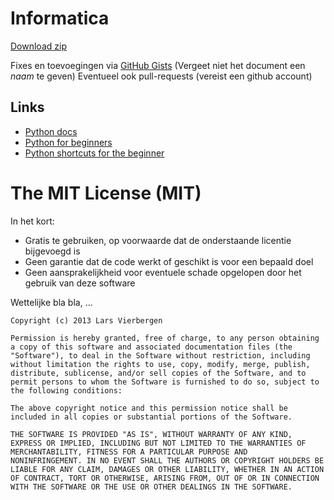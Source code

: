Informatica
===========

[Download zip](https://github.com/vierbergenlars/Informatica/zipball/master)

Fixes en toevoegingen via [GitHub Gists](https://gist.github.com) (Vergeet niet het document een _naam_  te geven)
Eventueel ook pull-requests (vereist een github account)

## Links

 * [Python docs](http://docs.python.org/2.7/library/index.html)
 * [Python for beginners](http://www.pythonforbeginners.com/)
 * [Python shortcuts for the beginner](http://maxburstein.com/blog/python-shortcuts-for-the-python-beginner/)


# The MIT License (MIT)

In het kort:

 * Gratis te gebruiken, op voorwaarde dat de onderstaande licentie bijgevoegd is
 * Geen garantie dat de code werkt of geschikt is voor een bepaald doel
 * Geen aansprakelijkheid voor eventuele schade opgelopen door het gebruik van deze software
 
Wettelijke bla bla, ...

```
Copyright (c) 2013 Lars Vierbergen

Permission is hereby granted, free of charge, to any person obtaining
a copy of this software and associated documentation files (the
"Software"), to deal in the Software without restriction, including
without limitation the rights to use, copy, modify, merge, publish,
distribute, sublicense, and/or sell copies of the Software, and to
permit persons to whom the Software is furnished to do so, subject to
the following conditions:

The above copyright notice and this permission notice shall be
included in all copies or substantial portions of the Software.

THE SOFTWARE IS PROVIDED "AS IS", WITHOUT WARRANTY OF ANY KIND,
EXPRESS OR IMPLIED, INCLUDING BUT NOT LIMITED TO THE WARRANTIES OF
MERCHANTABILITY, FITNESS FOR A PARTICULAR PURPOSE AND
NONINFRINGEMENT. IN NO EVENT SHALL THE AUTHORS OR COPYRIGHT HOLDERS BE
LIABLE FOR ANY CLAIM, DAMAGES OR OTHER LIABILITY, WHETHER IN AN ACTION
OF CONTRACT, TORT OR OTHERWISE, ARISING FROM, OUT OF OR IN CONNECTION
WITH THE SOFTWARE OR THE USE OR OTHER DEALINGS IN THE SOFTWARE.
```
